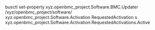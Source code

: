 busctl set-property xyz.openbmc_project.Software.BMC.Updater \
    /xyz/openbmc_project/software/<id> \
    xyz.openbmc_project.Software.Activation RequestedActivation s \
    xyz.openbmc_project.Software.Activation.RequestedActivations.Active